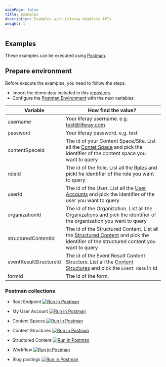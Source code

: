 ```yaml
---
mainPage: false
title: Examples
description: Examples with Liferay Headless APIs
weight: 1
---
```


## Examples

These examples can be executed using [Postman](https://www.getpostman.com/).

## Prepare environment

Before execute the examples, you need to follow the steps:
- Import the demo data included in this [repository](https://github.com/liferay-labs/headless-apio-demo).
- Configure the [Postman Environment](https://learning.getpostman.com/docs/postman/environments_and_globals/manage_environments/) with the next variables:

| Variable               | How find the value?                                                          |
|------------------------|------------------------------------------------------------------------------|
| username               | Your liferay username. e.g. test@liferay.com                                 |
| password               | Your liferay password. e.g. test                                             |
| contentSpaceId         | The id of your Content Space/Site. List all the [Contet Space](/docs/contet-space/index.html) and pick the identifier of the content space you want to query|
| roleId                 | The id of the Role. List all the [Roles](/docs/roles/index.html) and pickt he identifier of the role you want to query|
| userId                 | The id of the User. List all the [User Accounts](/docs/user-account/index.html) and pick the identifier of the user you want to query|
| organizationId         | The id of the Organization. List all the [Organizations](/docs/organization/index.html) and pick the identifier of the organization you want to query| |
| structuredContentId    | The id of the Structured Content. List all the [Structured Content](/docs/content-space/structuredContents/index.html) and pick the identifier of the structured content you want to query|
| eventResultStructureId | The id of the Event Result Content Structure. List all the [Content Structures](/docs/content-structure/index.html) and pick the `Event Result` id|
| formId                 | The id of the form. | 

### Postman collections

* Root Endpoint [![Run in Postman](https://run.pstmn.io/button.svg)](https://app.getpostman.com/run-collection/4eaef9d6ba43fe179a15)

* My User Account [![Run in Postman](https://run.pstmn.io/button.svg)](https://app.getpostman.com/run-collection/d0d8c0f27a04d22ba3f7)

* Content Spaces [![Run in Postman](https://run.pstmn.io/button.svg)](https://app.getpostman.com/run-collection/625390af8a347edae5c9)

* Content Structures [![Run in Postman](https://run.pstmn.io/button.svg)](https://app.getpostman.com/run-collection/203e52fd8ab013b9273d)

* Structured Content [![Run in Postman](https://run.pstmn.io/button.svg)](https://app.getpostman.com/run-collection/fd09da20da25956af16e)

* Workflow [![Run in Postman](https://run.pstmn.io/button.svg)](https://app.getpostman.com/run-collection/ff849ad861374e6676c3)

* Blog postings [![Run in Postman](https://run.pstmn.io/button.svg)](https://app.getpostman.com/run-collection/323d7a1b588133b01b5d)